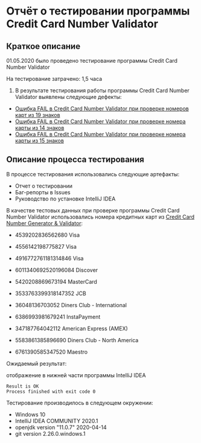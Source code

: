 ﻿# Отчёт о тестировании программы Credit Card Number Validator

## Краткое описание

01.05.2020 было проведено тестирование программы Credit Card Number Validator

На тестирование затрачено: 1,5 часа

1. В результате тестирования работы программы Credit Card Number Validator выявлены следующие дефекты:
* [Ошибка FAIL в Credit Card Number Validator при проверке номеров карт из 19 знаков](https://github.com/IvanVorobev/javaqa-homeworks-Credit-Card-Number-Validator/issues/1)
* [Ошибка FAIL в Credit Card Number Validator при проверке номера карты из 14 знаков](https://github.com/IvanVorobev/javaqa-homeworks-Credit-Card-Number-Validator/issues/2)
* [Ошибка FAIL в Credit Card Number Validator при проверке номера карты из 15 знаков](https://github.com/IvanVorobev/javaqa-homeworks-Credit-Card-Number-Validator/issues/3)


## Описание процесса тестирования

В процессе тестирования использовались следующие артефакты:
* Отчет о тестировании
* Баг-репорты в Issues
* Руководство по установке IntelliJ IDEA

В качестве тестовых данных при проверке программы Credit Card Number Validator использовались номера кредитных карт из [Credit Card Number Generator & Validator](https://www.freeformatter.com/credit-card-number-generator-validator.html):

* 4539202836562680 Visa

* 4556142198775827 Visa

* 4916772761181314846 Visa

* 6011340692520196084 Discover 

* 5420208869673194 MasterCard

* 3533763399318147352 JCB

* 36048136703052 Diners Club - International

* 6386993981679241 InstaPayment

* 347187764042112 American Express (AMEX)

* 5583861385896690 Diners Club - North America

* 6761390585347520 Maestro

Ожидаемый результат:

отображение в нижней части программы IntelliJ IDEA
```
Result is OK
Process finished with exit code 0

```
Тестирование производилось в следующем окружении:
* Windows 10
* IntelliJ IDEA COMMUNITY 2020.1
* openjdk version "11.0.7" 2020-04-14
* git version 2.26.0.windows.1